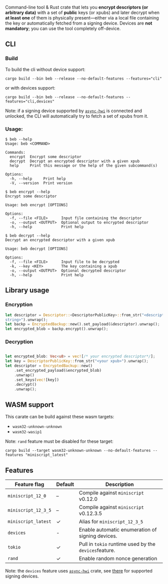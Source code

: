 Command-line tool & Rust crate that lets you **encrypt descriptors (or arbitrary
data)** with a set of **public** keys (or xpubs) and later decrypt when **at least
one** of them is physically present—either via a local file containing the key or
automatically fetched from a signing device.
Devices are **not mandatory**; you can use the tool completely off-device.

## CLI

### Build

To build the cli without device support:

```
cargo build --bin beb --release --no-default-features --features="cli"
```

or with devices support:

```
cargo build --bin beb --release --no-default-features --features="cli,devices"
```

Note: if a signing device supported by
[`async-hwi`](https://github.com/wizardsardine/async-hwi) is connected and unlocked,
the CLI will automatically try to fetch a set of xpubs from it.


### Usage:

```
$ beb --help
Usage: beb <COMMAND>

Commands:
  encrypt  Encrypt some descriptor
  decrypt  Decrypt an encrypted descriptor with a given xpub
  help     Print this message or the help of the given subcommand(s)

Options:
  -h, --help     Print help
  -V, --version  Print version
```
```
$ beb encrypt --help
Encrypt some descriptor

Usage: beb encrypt [OPTIONS]

Options:
  -f, --file <FILE>      Input file containing the descriptor
  -o, --output <OUTPUT>  Optional output to encrypted descriptor
  -h, --help             Print help

```
```
$ beb decrypt --help
Decrypt an encrypted descriptor with a given xpub

Usage: beb decrypt [OPTIONS]

Options:
  -f, --file <FILE>      Input file to be decrypted
  -k, --key <KEY>        The key containing a xpub
  -o, --output <OUTPUT>  Optional decrypted descriptor
  -h, --help             Print help

```
## Library usage

### Encryption
```rust
let descriptor = Descriptor::<DescriptorPublicKey>::from_str("<descriptor
string>").unwrap();
let backp = EncryptedBackup::new().set_payload(&descriptor).unwrap();
let encrypted_blob = backp.encrypt().unwrap();
```

### Decryption
```rust

let encrypted_blob: Vec<u8> = vec![/* your encrypted descriptor*/];
let key = DescriptorPublicKey::from_str("<your xpub>").unwrap();
let descriptor = EncryptedBackup::new()
    .set_encrypted_payload(&encrypted_blob)
    .unwrap()
    .set_keys(vec![key])
    .decrypt()
    .unwrap();
```

## WASM support

This carate can be build against these wasm targets:
 - `wasm32-unknown-unknown`
 - `wasm32-wasip1`

Note: `rand` feature must be disabled for these target:

```
cargo build --target wasm32-unknown-unknown --no-default-features --features "miniscript_latest"
```

## Features

| Feature flag        | Default | Description                                           |
|---------------------|---------|-------------------------------------------------------|
| `miniscript_12_0`   | –       | Compile against `miniscript` v0.12.0                  |
| `miniscript_12_3_5` | –       | Compile against `miniscript` v0.12.3.5                |
| `miniscript_latest` | ✓       | Alias for `miniscript_12_3_5`                         |
| `devices`           | -       | Enable automatic enumeration of signing devices.      |
| `tokio`             | ✓       | Pull in `tokio` runtime used by the `devices`feature. |
| `rand`              | ✓       | Enable random nonce generation                        |

Note: the `devices` feature uses
[`async-hwi`](https://github.com/wizardsardine/async-hwi) crate, see
[there](https://github.com/wizardsardine/async-hwi) for supported signing devices.
